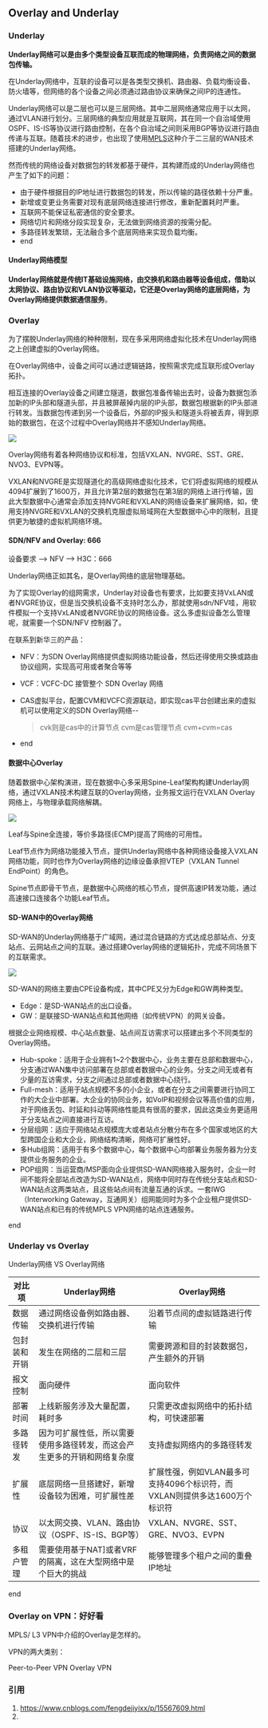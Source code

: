 ## Overlay and Underlay

### Underlay

**Underlay网络可以是由多个类型设备互联而成的物理网络，负责网络之间的数据包传输。**

在Underlay网络中，互联的设备可以是各类型交换机、路由器、负载均衡设备、防火墙等，但网络的各个设备之间必须通过路由协议来确保之间IP的连通性。

Underlay网络可以是二层也可以是三层网络。其中二层网络通常应用于以太网，通过VLAN进行划分。三层网络的典型应用就是互联网，其在同一个自治域使用OSPF、IS-IS等协议进行路由控制，在各个自治域之间则采用BGP等协议进行路由传递与互联。随着技术的进步，也出现了使用[MPLS](https://info.support.huawei.com/info-finder/encyclopedia/zh/MPLS.html)这种介于二三层的WAN技术搭建的Underlay网络。

然而传统的网络设备对数据包的转发都基于硬件，其构建而成的Underlay网络也产生了如下的问题：

- 由于硬件根据目的IP地址进行数据包的转发，所以传输的路径依赖十分严重。
- 新增或变更业务需要对现有底层网络连接进行修改，重新配置耗时严重。
- 互联网不能保证私密通信的安全要求。
- 网络切片和网络分段实现复杂，无法做到网络资源的按需分配。
- 多路径转发繁琐，无法融合多个底层网络来实现负载均衡。
- end

#### Underlay网络模型

**Underlay网络就是传统IT基础设施网络，由交换机和路由器等设备组成，借助以太网协议、路由协议和VLAN协议等驱动，它还是Overlay网络的底层网络，为Overlay网络提供数据通信服务**。





### Overlay

为了摆脱Underlay网络的种种限制，现在多采用网络虚拟化技术在Underlay网络之上创建虚拟的Overlay网络。

在Overlay网络中，设备之间可以通过逻辑链路，按照需求完成互联形成Overlay拓扑。

相互连接的Overlay设备之间建立隧道，数据包准备传输出去时，设备为数据包添加新的IP头部和隧道头部，并且被屏蔽掉内层的IP头部，数据包根据新的IP头部进行转发。当数据包传递到另一个设备后，外部的IP报头和隧道头将被丢弃，得到原始的数据包，在这个过程中Overlay网络并不感知Underlay网络。

![](https://image-1300760561.cos.ap-beijing.myqcloud.com/bgyq-blog/overlay-arch.png)

Overlay网络有着各种网络协议和标准，包括VXLAN、NVGRE、SST、GRE、NVO3、EVPN等。

VXLAN和NVGRE是实现隧道化的高级网络虚拟化技术，它们将虚拟网络的规模从4094扩展到了1600万，并且允许第2层的数据包在第3层的网络上进行传输，因此大型数据中心通常会添加支持NVGRE和VXLAN的网络设备来扩展网络，如，使用支持NVGRE和VXLAN的交换机克服虚拟局域网在大型数据中心中的限制，且提供更为敏捷的虚拟机网络环境。

#### SDN/NFV and Overlay: 666

设备要求 --> NFV --> H3C：666

Underlay网络正如其名，是Overlay网络的底层物理基础。

为了实现Overlay的组网需求，Underlay对设备也有要求，比如要支持VxLAN或者NVGRE协议，但是当交换机设备不支持时怎么办，那就使用sdn/NFV哇，用软件模拟一个支持VxLAN或者NVGRE协议的网络设备。这么多虚拟设备怎么管理呢，就需要一个SDN/NFV 控制器了。

在联系到新华三的产品：

* NFV：为SDN Overlay网络提供虚拟网络功能设备，然后还得使用交换或路由协议组网，实现高可用或者聚合等等

* VCF：VCFC-DC 接管整个 SDN Overlay 网络

* CAS虚拟平台，配置CVM和VCFC资源联动，即实现cas平台创建出来的虚拟机可以使用定义的SDN Overlay网络--

  > cvk则是cas中的计算节点 cvm是cas管理节点 cvm+cvm=cas

* end

#### 数据中心Overlay

随着数据中心架构演进，现在数据中心多采用Spine-Leaf架构构建Underlay网络，通过VXLAN技术构建互联的Overlay网络，业务报文运行在VXLAN Overlay网络上，与物理承载网络解耦。

![](https://image-1300760561.cos.ap-beijing.myqcloud.com/bgyq-blog/data-center-overlay.png)

Leaf与Spine全连接，等价多路径(ECMP)提高了网络的可用性。

Leaf节点作为网络功能接入节点，提供Underlay网络中各种网络设备接入VXLAN网络功能，同时也作为Overlay网络的边缘设备承担VTEP（VXLAN Tunnel EndPoint）的角色。

Spine节点即骨干节点，是数据中心网络的核心节点，提供高速IP转发功能，通过高速接口连接各个功能Leaf节点。

#### SD-WAN中的Overlay网络

SD-WAN的Underlay网络基于广域网，通过混合链路的方式达成总部站点、分支站点、云网站点之间的互联。通过搭建Overlay网络的逻辑拓扑，完成不同场景下的互联需求。

![](https://image-1300760561.cos.ap-beijing.myqcloud.com/bgyq-blog/SD-wan-overlay.png)

SD-WAN的网络主要由CPE设备构成，其中CPE又分为Edge和GW两种类型。

- Edge：是SD-WAN站点的出口设备。
- GW：是联接SD-WAN站点和其他网络（如传统VPN）的网关设备。

根据企业网络规模、中心站点数量、站点间互访需求可以搭建出多个不同类型的Overlay网络。

- Hub-spoke：适用于企业拥有1~2个数据中心，业务主要在总部和数据中心，分支通过WAN集中访问部署在总部或者数据中心的业务。分支之间无或者有少量的互访需求，分支之间通过总部或者数据中心绕行。
- Full-mesh：适用于站点规模不多的小企业，或者在分支之间需要进行协同工作的大企业中部署。大企业的协同业务，如VoIP和视频会议等高价值的应用，对于网络丢包、时延和抖动等网络性能具有很高的要求，因此这类业务更适用于分支站点之间直接进行互访。
- 分层组网：适应于网络站点规模庞大或者站点分散分布在多个国家或地区的大型跨国企业和大企业，网络结构清晰，网络可扩展性好。
- 多Hub组网：适用于有多个数据中心，每个数据中心均部署业务服务器为分支提供业务服务的企业。
- POP组网：当运营商/MSP面向企业提供SD-WAN网络接入服务时，企业一时间不能将全部站点改造为SD-WAN站点，网络中同时存在传统分支站点和SD-WAN站点这两类站点，且这些站点间有流量互通的诉求。一套IWG（Interworking Gateway，互通网关）组网能同时为多个企业租户提供SD-WAN站点和已有的传统MPLS VPN网络的站点连通服务。

end



### Underlay vs Overlay

Underlay网络 VS Overlay网络

| 对比项       | Underlay网络                                                 | Overlay网络                                                  |
| ------------ | ------------------------------------------------------------ | ------------------------------------------------------------ |
| 数据传输     | 通过网络设备例如路由器、交换机进行传输                       | 沿着节点间的虚拟链路进行传输                                 |
| 包封装和开销 | 发生在网络的二层和三层                                       | 需要跨源和目的封装数据包，产生额外的开销                     |
| 报文控制     | 面向硬件                                                     | 面向软件                                                     |
| 部署时间     | 上线新服务涉及大量配置，耗时多                               | 只需更改虚拟网络中的拓扑结构，可快速部署                     |
| 多路径转发   | 因为可扩展性低，所以需要使用多路径转发，而这会产生更多的开销和网络复杂度 | 支持虚拟网络内的多路径转发                                   |
| 扩展性       | 底层网络一旦搭建好，新增设备较为困难，可扩展性差             | 扩展性强，例如VLAN最多可支持4096个标识符，而VXLAN则提供多达1600万个标识符 |
| 协议         | 以太网交换、VLAN、路由协议（OSPF、IS-IS、BGP等）             | VXLAN、NVGRE、SST、GRE、NVO3、EVPN                           |
| 多租户管理   | 需要使用基于NAT]或者VRF的隔离，这在大型网络中是个巨大的挑战  | 能够管理多个租户之间的重叠IP地址                             |

end

### Overlay on VPN：好好看

MPLS/ L3 VPN中介绍的Overlay是怎样的。

VPN的两大类别：

Peer-to-Peer VPN
Overlay VPN

### 引用

1. https://www.cnblogs.com/fengdejiyixx/p/15567609.html
2. 